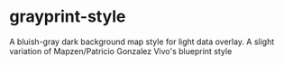 # grayprint-style
A bluish-gray dark background map style for light data overlay. A slight variation of Mapzen/Patricio Gonzalez Vivo's blueprint style

